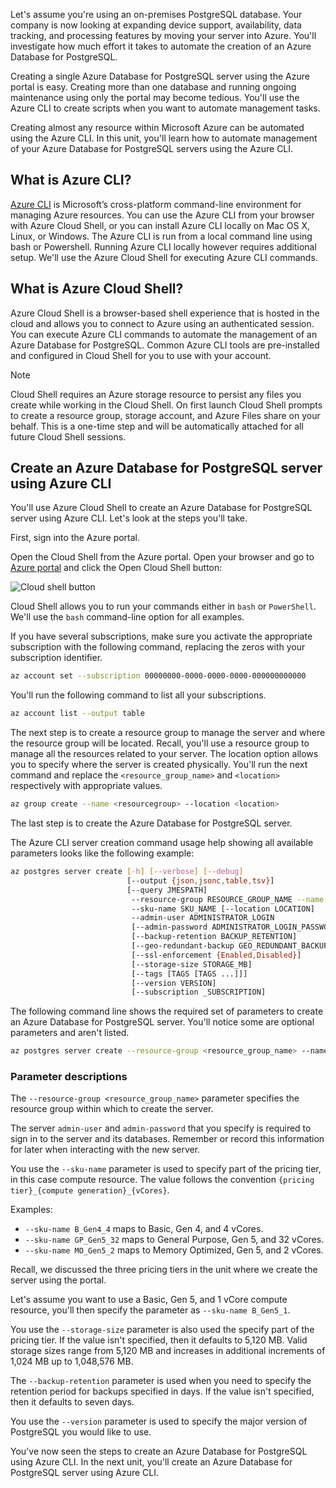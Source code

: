 Let's assume you're using an on-premises PostgreSQL database. Your company is now looking at expanding device support, availability, data tracking, and processing features by moving your server into Azure. You'll investigate how much effort it takes to automate the creation of an Azure Database for PostgreSQL.

Creating a single Azure Database for PostgreSQL server using the Azure portal is easy. Creating more than one database and running ongoing maintenance using only the portal may become tedious. You'll use the Azure CLI to create scripts when you want to automate management tasks.

Creating almost any resource within Microsoft Azure can be automated using the Azure CLI. In this unit, you'll learn how to automate management of your Azure Database for PostgreSQL servers using the Azure CLI.

## What is Azure CLI?

[Azure CLI](https://docs.microsoft.com/cli/azure/) is Microsoft’s cross-platform command-line environment for managing Azure resources. You can use the Azure CLI from your browser with Azure Cloud Shell, or you can install Azure CLI locally on Mac OS X, Linux, or Windows. The Azure CLI is run from a local command line using bash or Powershell. Running Azure CLI locally however requires additional setup. We'll use the Azure Cloud Shell for executing Azure CLI commands.

## What is Azure Cloud Shell?

Azure Cloud Shell is a browser-based shell experience that is hosted in the cloud and allows you to connect to Azure using an authenticated session. You can execute Azure CLI commands to automate the management of an Azure Database for PostgreSQL. Common Azure CLI tools are pre-installed and configured in Cloud Shell for you to use with your account.

> [!NOTE]
> Cloud Shell requires an Azure storage resource to persist any files you create while working in the Cloud Shell. On first launch Cloud Shell prompts to create a resource group, storage account, and Azure Files share on your behalf. This is a one-time step and will be automatically attached for all future Cloud Shell sessions.

## Create an Azure Database for PostgreSQL server using Azure CLI

You'll use Azure Cloud Shell to create an Azure Database for PostgreSQL server using Azure CLI. Let's look at the steps you'll take.

First, sign into the Azure portal.

Open the Cloud Shell from the Azure portal. Open your browser and go to [Azure portal](https://portal.azure.com?azure-portal=true) and click the Open Cloud Shell button:

![Cloud shell button](../media-draft/cloud-shell-button.png)

Cloud Shell allows you to run your commands either in `bash` or `PowerShell`. We'll use the `bash` command-line option for all examples.

If you have several subscriptions, make sure you activate the appropriate subscription with the following command, replacing the zeros with your subscription identifier.

   ```bash
   az account set --subscription 00000000-0000-0000-0000-000000000000
   ```

You'll run the following command to list all your subscriptions.

   ```bash
   az account list --output table
   ```

The next step is to create a resource group to manage the server and where the resource group will be located. Recall, you'll use a resource group to manage all the resources related to your server. The location option allows you to specify where the server is created physically. You'll run the next command and replace the `<resource_group_name>` and `<location>` respectively with appropriate values.

   ```bash
   az group create --name <resourcegroup> --location <location>
   ```

The last step is to create the Azure Database for PostgreSQL server.

   The Azure CLI server creation command usage help showing all available parameters looks like the following example:

   ```bash
   az postgres server create [-h] [--verbose] [--debug]
                             [--output {json,jsonc,table,tsv}]
                             [--query JMESPATH]
                              --resource-group RESOURCE_GROUP_NAME --name SERVER_NAME
                              --sku-name SKU_NAME [--location LOCATION]
                              --admin-user ADMINISTRATOR_LOGIN
                              [--admin-password ADMINISTRATOR_LOGIN_PASSWORD]
                              [--backup-retention BACKUP_RETENTION]
                              [--geo-redundant-backup GEO_REDUNDANT_BACKUP]
                              [--ssl-enforcement {Enabled,Disabled}]
                              [--storage-size STORAGE_MB]
                              [--tags [TAGS [TAGS ...]]]
                              [--version VERSION]
                              [--subscription _SUBSCRIPTION]

   ```

   The following command line shows the required set of parameters to create an Azure Database for PostgreSQL server. You'll notice some are optional parameters and aren't listed.

   ```bash
   az postgres server create --resource-group <resource_group_name> --name <new_server_name> --admin-user <admin_user_name> --admin-password <server_admin_password> --sku-name <sku> --version <version_number>  --location <region_name> --storage-size <size> --backup-retention <days>
   ```

### Parameter descriptions

The `--resource-group <resource_group_name>` parameter specifies the resource group within which to create the server.

The server `admin-user` and `admin-password` that you specify is required to sign in to the server and its databases. Remember or record this information for later when interacting with the new server.

You use the `--sku-name` parameter is used to specify part of the pricing tier, in this case compute resource. The value follows the convention `{pricing tier}_{compute generation}_{vCores}`.

Examples:

- `--sku-name B_Gen4_4` maps to Basic, Gen 4, and 4 vCores.
- `--sku-name GP_Gen5_32` maps to General Purpose, Gen 5, and 32 vCores.
- `--sku-name MO_Gen5_2` maps to Memory Optimized, Gen 5, and 2 vCores.

Recall, we discussed the three pricing tiers in the unit where we create the server using the portal.

Let's assume you want to use a Basic, Gen 5, and 1 vCore compute resource, you'll then specify the parameter as `--sku-name B_Gen5_1`.

You use the `--storage-size` parameter is also used the specify part of the pricing tier. If the value isn't specified, then it defaults to 5,120 MB. Valid storage sizes range from 5,120 MB and increases in additional increments of 1,024 MB up to 1,048,576 MB.

The `--backup-retention` parameter is used when you need to specify the retention period for backups specified in days. If the value isn't specified, then it defaults to seven days.

You use the `--version` parameter is used to specify the major version of PostgreSQL you would like to use.

You've now seen the steps to create an Azure Database for PostgreSQL using Azure CLI. In the next unit, you'll create an Azure Database for PostgreSQL server using Azure CLI.